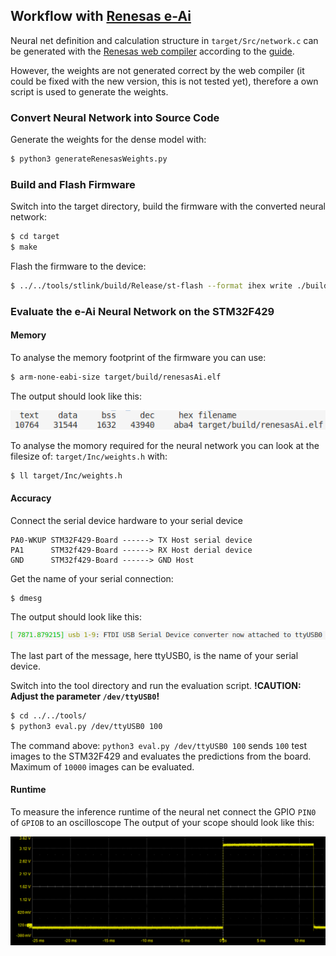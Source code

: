 ## Workflow with [Renesas e-Ai](https://www.renesas.com/cn/en/solutions/key-technology/e-ai.html) 
Neural net definition and calculation structure in `target/Src/network.c` can be generated with the [Renesas web compiler](http://tool-cloud2.renesas.com/) according to the [guide](http://gadget.renesas.com/en/product/e-ai/mnist_tutorial.html).

However, the weights are not generated correct by the web compiler (it could be fixed with the new version, this is not tested yet), therefore a own script is used to generate the weights.

### Convert Neural Network into Source Code
Generate the weights for the dense model with:
```bash
$ python3 generateRenesasWeights.py
```
### Build and Flash Firmware
Switch into the target directory, build the firmware with the converted neural network:
```bash
$ cd target
$ make
```
Flash the firmware to the device:

```bash
$ ../../tools/stlink/build/Release/st-flash --format ihex write ./build/renesasAi.hex 
```

### Evaluate the e-Ai Neural Network on the STM32F429
#### Memory
To analyse the memory footprint of the firmware you can use:
```bash
$ arm-none-eabi-size target/build/renesasAi.elf 
```
The output should look like this:

![dmesg output](../../doc/arm-none-eabi-size_output_e_ai.png)

To analyse the momory required for the neural network you can look at the filesize of:
`target/Inc/weights.h` with:
```bash
$ ll target/Inc/weights.h 
```

#### Accuracy
Connect the serial device hardware to your serial device
```
PA0-WKUP STM32F429-Board ------> TX Host serial device 
PA1      STM32f429-Board ------> RX Host derial device
GND      STM32f429-Board ------> GND Host
```
Get the name of your serial connection:
```
$ dmesg
```
The output should look like this:

![dmesg output](../../doc/dmesg_output.png)

The last part of the message, here ttyUSB0, is the name of your serial device.

Switch into the tool directory and run the evaluation script.
**!CAUTION: Adjust the parameter `/dev/ttyUSB0`!**
```bash
$ cd ../../tools/
$ python3 eval.py /dev/ttyUSB0 100
```
The command above:
`python3 eval.py /dev/ttyUSB0 100`
sends `100` test images to the STM32F429 and evaluates the predictions from the board.
Maximum of `10000` images can be evaluated.

#### Runtime
To measure the inference runtime of the neural net connect the GPIO `PIN0` of `GPIOB` to an oscilloscope
The output of your scope should look like this:

![dmesg output](../../doc/scope_output.png)
